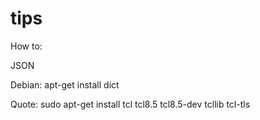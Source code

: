 # tips

How to:


JSON

Debian:
    apt-get install dict



Quote:
sudo apt-get install tcl tcl8.5 tcl8.5-dev tcllib tcl-tls
